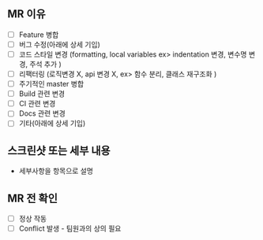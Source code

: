 ## MR 이유
- [ ] Feature 병합
- [ ] 버그 수정(아래에 상세 기입)
- [ ] 코드 스타일 변경 (formatting, local variables ex> indentation 변경, 변수명 변경, 주석 추가 )
- [ ] 리팩터링 (로직변경 X, api 변경 X, ex> 함수 분리, 클래스 재구조화 )
- [ ] 주기적인 master 병합
- [ ] Build 관련 변경
- [ ] CI 관련 변경
- [ ] Docs 관련 변경
- [ ] 기타(아래에 상세 기입)

## 스크린샷 또는 세부 내용
- 세부사항을 항목으로 설명

## MR 전 확인
- [ ] 정상 작동
- [ ] Conflict 발생 - 팀원과의 상의 필요
